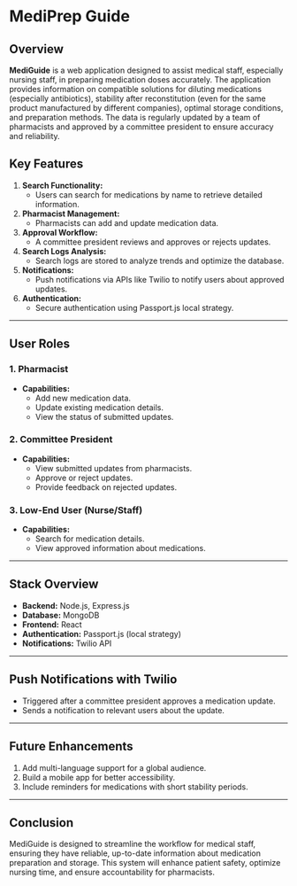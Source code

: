 # **MediPrep Guide**

## **Overview**

**MediGuide** is a web application designed to assist medical staff, especially nursing staff, in preparing medication doses accurately. The application provides information on compatible solutions for diluting medications (especially antibiotics), stability after reconstitution (even for the same product manufactured by different companies), optimal storage conditions, and preparation methods. The data is regularly updated by a team of pharmacists and approved by a committee president to ensure accuracy and reliability.

## **Key Features**

1. **Search Functionality:**
   - Users can search for medications by name to retrieve detailed information.
2. **Pharmacist Management:**
   - Pharmacists can add and update medication data.
3. **Approval Workflow:**
   - A committee president reviews and approves or rejects updates.
4. **Search Logs Analysis:**
   - Search logs are stored to analyze trends and optimize the database.
5. **Notifications:**
   - Push notifications via APIs like Twilio to notify users about approved updates.
6. **Authentication:**
   - Secure authentication using Passport.js local strategy.

---

## **User Roles**

### **1. Pharmacist**

- **Capabilities:**
  - Add new medication data.
  - Update existing medication details.
  - View the status of submitted updates.

### **2. Committee President**

- **Capabilities:**
  - View submitted updates from pharmacists.
  - Approve or reject updates.
  - Provide feedback on rejected updates.

### **3. Low-End User (Nurse/Staff)**

- **Capabilities:**
  - Search for medication details.
  - View approved information about medications.

---

## **Stack Overview**

- **Backend:** Node.js, Express.js
- **Database:** MongoDB
- **Frontend:** React
- **Authentication:** Passport.js (local strategy)
- **Notifications:** Twilio API
---

## **Push Notifications with Twilio**

- Triggered after a committee president approves a medication update.
- Sends a notification to relevant users about the update.
---

## **Future Enhancements**

1. Add multi-language support for a global audience.
3. Build a mobile app for better accessibility.
4. Include reminders for medications with short stability periods.

---

## **Conclusion**

MediGuide is designed to streamline the workflow for medical staff, ensuring they have reliable, up-to-date information about medication preparation and storage. This system will enhance patient safety, optimize nursing time, and ensure accountability for pharmacists.

